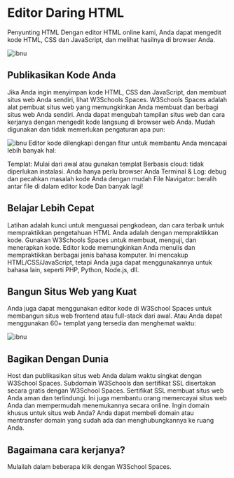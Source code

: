 # Editor Daring HTML
Penyunting HTML
Dengan editor HTML online kami, Anda dapat mengedit kode HTML, CSS dan JavaScript, dan melihat hasilnya di browser Anda.

![ibnu](https://github.com/uin-unit/docs-html/blob/main/images/editor%201.png)
## Publikasikan Kode Anda
Jika Anda ingin menyimpan kode HTML, CSS dan JavaScript, dan membuat situs web Anda sendiri, lihat W3Schools Spaces.
W3Schools Spaces adalah alat pembuat situs web yang memungkinkan Anda membuat dan berbagi situs web Anda sendiri.
Anda dapat mengubah tampilan situs web dan cara kerjanya dengan mengedit kode langsung di browser web Anda.
Mudah digunakan dan tidak memerlukan pengaturan apa pun:

![ibnu](https://github.com/uin-unit/docs-html/blob/main/images/editor%202.png)
Editor kode dilengkapi dengan fitur untuk membantu Anda mencapai lebih banyak hal:

Templat: Mulai dari awal atau gunakan templat
Berbasis cloud: tidak diperlukan instalasi. Anda hanya perlu browser Anda
Terminal & Log: debug dan pecahkan masalah kode Anda dengan mudah
File Navigator: beralih antar file di dalam editor kode
Dan banyak lagi!
## Belajar Lebih Cepat
Latihan adalah kunci untuk menguasai pengkodean, dan cara terbaik untuk mempraktikkan pengetahuan HTML Anda adalah dengan mempraktikkan kode.
Gunakan W3Schools Spaces untuk membuat, menguji, dan menerapkan kode.
Editor kode memungkinkan Anda menulis dan mempraktikkan berbagai jenis bahasa komputer. Ini mencakup HTML/CSS/JavaScript, tetapi Anda juga dapat menggunakannya untuk bahasa lain, seperti PHP, Python, Node.js, dll.
## Bangun Situs Web yang Kuat
Anda juga dapat menggunakan editor kode di W3School Spaces untuk membangun situs web frontend atau full-stack dari awal.
Atau Anda dapat menggunakan 60+ templat yang tersedia dan menghemat waktu:

![ibnu](https://github.com/uin-unit/docs-html/blob/main/images/editor%20%203.png)
## Bagikan Dengan Dunia
Host dan publikasikan situs web Anda dalam waktu singkat dengan W3School Spaces.
Subdomain W3Schools dan sertifikat SSL disertakan secara gratis dengan W3School Spaces. Sertifikat SSL membuat situs web Anda aman dan terlindungi. Ini juga membantu orang memercayai situs web Anda dan mempermudah menemukannya secara online.
Ingin domain khusus untuk situs web Anda?
Anda dapat membeli domain atau mentransfer domain yang sudah ada dan menghubungkannya ke ruang Anda.
## Bagaimana cara kerjanya?
Mulailah dalam beberapa klik dengan W3School Spaces.
